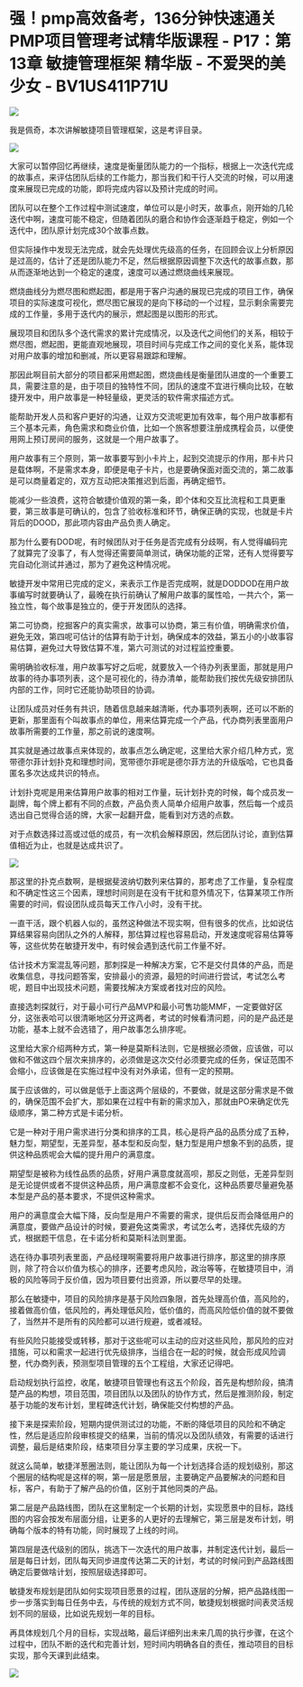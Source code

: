 # 强！pmp高效备考，136分钟快速通关PMP项目管理考试精华版课程 - P17：第13章 敏捷管理框架 精华版 - 不爱哭的美少女 - BV1US411P71U

![](img/925d6face29ab04bfeb9a8efe5806b76_0.png)

我是佩奇，本次讲解敏捷项目管理框架，这是考评目录。

![](img/925d6face29ab04bfeb9a8efe5806b76_2.png)

大家可以暂停回忆再继续，速度是衡量团队能力的一个指标，根据上一次迭代完成的故事点，来评估团队后续的工作能力，那当我们和干行人交流的时候，可以用速度来展现已完成的功能，即将完成内容以及预计完成的时间。

团队可以在整个工作过程中测试速度，单位可以是小时天，故事点，刚开始的几轮迭代中啊，速度可能不稳定，但随着团队的磨合和协作会逐渐趋于稳定，例如一个迭代中，团队原计划完成30个故事点数。

但实际操作中发现无法完成，就会先处理优先级高的任务，在回顾会议上分析原因是过高的，估计了还是团队能力不足，然后根据原因调整下次迭代的故事点数，那从而逐渐地达到一个稳定的速度，速度可以通过燃烧曲线来展现。

燃烧曲线分为燃尽图和燃起图，都是用于客户沟通的展现已完成的项目工作，确保项目的实际速度可视化，燃尽图它展现的是向下移动的一个过程，显示剩余需要完成的工作量，多用于迭代内的展示，燃起图是以图形的形式。

展现项目和团队多个迭代需求的累计完成情况，以及迭代之间他们的关系，相较于燃尽图，燃起图，更能直观地展现，项目时间与完成工作之间的变化关系，能体现对用户故事的增加和删减，所以更容易跟踪和理解。

那因此啊目前大部分的项目都采用燃起图，燃烧曲线是衡量团队进度的一个重要工具，需要注意的是，由于项目的独特性不同，团队的速度不宜进行横向比较，在敏捷开发中，用户故事是一种轻量级，更灵活的软件需求描述方式。

能帮助开发人员和客户更好的沟通，让双方交流呢更加有效率，每个用户故事都有三个基本元素，角色需求和商业价值，比如一个旅客想要注册成携程会员，以便使用网上预订房间的服务，这就是一个用户故事了。

用户故事有三个原则，第一故事要写到小卡片上，起到交流提示的作用，那卡片只是载体啊，不是需求本身，即便是电子卡片，也是要确保面对面交流的，第二故事是可以商量着定的，双方互动把决策推迟到后面，再确定细节。

能减少一些浪费，这符合敏捷价值观的第一条，即个体和交互比流程和工具更重要，第三故事是可确认的，包含了验收标准和环节，确保正确的实现，也就是卡片背后的DOOD，那此项内容由产品负责人确定。

那为什么要有DOD呢，有时候团队对于任务是否完成有分歧啊，有人觉得编码完了就算完了没事了，有人觉得还需要简单测试，确保功能的正常，还有人觉得要写完自动化测试并通过，那为了避免这种情况呢。

敏捷开发中常用已完成的定义，来表示工作是否完成啊，就是DODDOD在用户故事编写时就要确认了，最晚在执行前确认了解用户故事的属性哈，一共六个，第一独立性，每个故事是独立的，便于开发团队的选择。

第二可协商，挖掘客户的真实需求，故事可以协商，第三有价值，明确需求价值，避免无效，第四呢可估计的估算有助于计划，确保成本的效益，第五小的小故事容易估算，避免过大导致估算不准，第六可测试的对过程监控重要。

需明确验收标准，用户故事写好之后呢，就要放入一个待办列表里面，那就是用户故事的待办事项列表，这个是可视化的，待办清单，能帮助我们按优先级安排团队内部的工作，同时它还能协助项目的协调。

让团队成员对任务有共识，随着信息越来越清晰，代办事项列表啊，还可以不断的更新，那里面有个叫故事点的单位，用来估算完成一个产品，代办商列表里面用户故事所需要的工作量，那之前说的速度啊。

其实就是通过故事点来体现的，故事点怎么确定呢，这里给大家介绍几种方式，宽带德尔菲计划扑克和理想时间，宽带德尔菲呢是德尔菲方法的升级版哈，它也具备匿名多次达成共识的特点。

计划扑克呢是用来估算用户故事的相对工作量，玩计划扑克的时候，每个成员发一副牌，每个牌上都有不同的点数，产品负责人简单介绍用户故事，然后每一个成员选出自己觉得合适的牌，大家一起翻开盘，能看到对方选的点数。

对于点数选择过高或过低的成员，有一次机会解释原因，然后团队讨论，直到估算值相近为止，也就是达成共识了。



![](img/925d6face29ab04bfeb9a8efe5806b76_4.png)

那这里的扑克点数啊，是根据斐波纳切数列来估算的，那考虑了工作量，复杂程度和不确定性这三个因素，理想时间则是在没有干扰和意外情况下，估算某项工作所需要的时间，假设团队成员每天工作八小时，没有干扰。

一直干活，跟个机器人似的，虽然这种做法不现实啊，但有很多的优点，比如说估算结果容易向团队之外的人解释，那估算过程也容易启动，开发速度呢容易估算等等，这些优势在敏捷开发中，有时候会遇到迭代前工作量不好。

估计技术方案混乱等问题，那刺探是一种解决方案，它不是交付具体的产品，而是收集信息，寻找问题答案，安排最小的资源，最短的时间进行尝试，考试怎么考呢，题目中出现技术问题，需要找解决方案或者找对应的风险。

直接选刺探就行，对于最小可行产品MVP和最小可售功能MMF，一定要做好区分，这张表哈可以很清晰地区分开这两者，考试的时候看清问题，问的是产品还是功能，基本上就不会选错了，用户故事怎么排序呢。

这里给大家介绍两种方式，第一种是莫斯科法则，它是根据必须做，应该做，可以做和不做这四个层次来排序的，必须做是这次交付必须要完成的任务，保证范围不会缩小，应该做是在实施过程中没有对外承诺，但有一定的预期。

属于应该做的，可以做是低于上面这两个层级的，不要做，就是这部分需求是不做的，确保范围不会扩大，那如果在过程中有新的需求加入，那就由PO来确定优先级顺序，第二种方式是卡诺分析。

它是一种对于用户需求进行分类和排序的工具，核心是将产品的品质分成了五种，魅力型，期望型，无差异型，基本型和反向型，魅力型是用户想象不到的品质，提供这种品质呢会大幅的提升用户的满意度。

期望型是被称为线性品质的品质，好用户满意度就高呗，那反之则低，无差异型则是无论提供或者不提供这种品质，用户满意度都不会变化，这种品质要尽量避免基本型是产品的基本要求，不提供这种需求。

用户的满意度会大幅下降，反向型是用户不需要的需求，提供后反而会降低用户的满意度，要做产品设计的时候，要避免这类需求，考试怎么考，选择优先级的方式，根据题干信息，在卡诺分析和莫斯科法则里面。

选在待办事项列表里面，产品经理啊需要将用户故事进行排序，那这里的排序原则，除了符合以价值为核心的排序，还要考虑风险，政治等等，在敏捷项目中，消极的风险等同于反价值，因为项目要付出资源，所以要尽早的处理。

那么在敏捷中，项目的风险排序是基于风险四象限，首先处理高价值，高风险的，接着做高价值，低风险的，再处理低风险，低价值的，而高风险低价值的就不要做了，当然并不是所有的风险都可以进行规避，或者减轻。

有些风险只能接受或转移，那对于这些呢可以主动的应对这些风险，那风险的应对措施，可以和需求一起进行优先级排序，当组合在一起的时候，就会形成风险调整，代办商列表，预测型项目管理的五个工程组，大家还记得吧。

启动规划执行监控，收尾，敏捷项目管理也有这五个阶段，首先是构想阶段，搞清楚产品的构想，项目范围，项目团队以及团队的协作方式，然后是推测阶段，制定基于功能的发布计划，里程碑迭代计划，确保能交付构想的产品。

接下来是探索阶段，短期内提供测试过的功能，不断的降低项目的风险和不确定性，然后是适应阶段审核提交的结果，当前的情况以及团队绩效，有需要的话进行调整，最后是结束阶段，结束项目分享主要的学习成果，庆祝一下。

就这么简单，敏捷洋葱圈法则，能让团队为每一个计划选择合适的规划级别，那这个圈层的结构呢是这样的啊，第一层是愿景层，主要确定产品要解决的问题和目标，客户，有助于了解产品的价值，区别于其他同类的产品。

第二层是产品路线图，团队在这里制定一个长期的计划，实现愿景中的目标，路线图的内容会按发布层面分组，让更多的人更好的去理解它，第三层是发布计划，明确每个版本的特有功能，同时展现了上线的时间。

第四层是迭代级别的团队，挑选下一次迭代的用户故事，并制定迭代计划，最后一层是每日计划，团队每天同步进度传达第二天的计划，考试的时候问到产品路线图确定后要做啥计划，按照层级选择即可。

敏捷发布规划是团队如何实现项目愿景的过程，团队逐层的分解，把产品路线图一步一步落实到每日任务中去，与传统的规划方式不同，敏捷规划根据时间表灵活规划不同的层级，比如说先规划一年的目标。

再具体规划几个月的目标，实现战略，最后详细列出未来几周的执行步骤，在这个过程中，团队不断的迭代和完善计划，短时间内明确各自的责任，推动项目的目标实现，那今天课到此结束。



![](img/925d6face29ab04bfeb9a8efe5806b76_6.png)